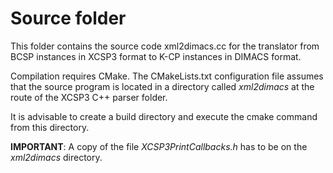 
# Source folder


This folder contains the source code xml2dimacs.cc for the translator from BCSP instances in XCSP3 format to K-CP instances in DIMACS format.

Compilation requires CMake. The CMakeLists.txt configuration file assumes that the source program is located in a directory called *xml2dimacs* at the route of the XCSP3 C++ parser folder.

It is advisable to create a build directory and execute the cmake command from this directory.

**IMPORTANT**: A copy of the file *XCSP3PrintCallbacks.h* has to be on the *xml2dimacs* directory.
